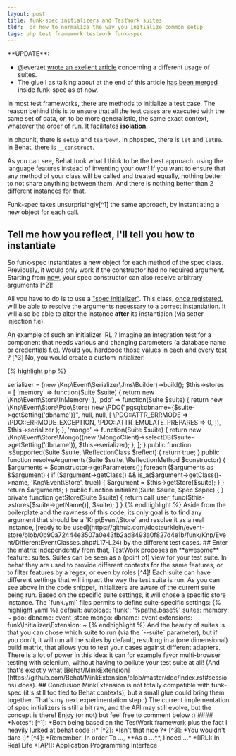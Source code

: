 ```yaml
---
layout: post
title: funk-spec initializers and TestWork suites
tldr:  or how to normalize the way you initialize common setup
tags: php test framework testwork funk-spec
---
```


<div markdown="1" class="edit">
**UPDATE**:

- @everzet [wrote an exellent article](http://everzet.com/post/99045129766/introducing-modelling-by-example) concerning a different usage of suites.
- The glue I as talking about at the end of this article [has been merged](https://github.com/docteurklein/funk-spec/pull/4) inside funk-spec as of now.
</div>

In most test frameworks, there are methods to initialize a test case.
The reason behind this is to ensure that all the test cases are executed with the same set of data, or, to be more generalistic, the same exact context, whatever the order of run. It facilitates **isolation**.

In phpunit, there is `setUp` and `tearDown`.
In phpspec, there is `let` and `letBe`.
In Behat, there is `__construct`.

As you can see, Behat took what I think to be the best approach: using the language features instead of inventing your own!
If you want to ensure that any method of your class will be called and treated equally, nothing better to not share anything
between them. And there is nothing better than 2 different instances for that.

Funk-spec takes unsurprisingly[^1] the same approach, by instantiating a new object for each call.

## Tell me how you reflect, I'll tell you how to instantiate

So funk-spec instantiates a new object for each method of the spec class.
Previously, it would only work if the constructor had no required argument.
Starting from [now](https://github.com/docteurklein/funk-spec/commit/3ffec8ed85417aa5b4ef8e736034177e6a07ba42#diff-0), your spec constructor can also receive arbitrary arguments [^2]!

All you have to do is to use a ["spec initializer"](https://github.com/docteurklein/funk-spec/blob/master/src/Funk/Initializer/Spec.php#L8).
This class, [once registered](https://github.com/docteurklein/event-store/blob/0b90a72444e3507a0e43fb2ad8493a0f827d4e1b/funk/Initializer/Extension.php#L33-L35), will be able to resolve the arguments necessary to a correct instantiation.
It will also be able to alter the instance **after** its instantiaion (via setter injection f.e).

An example of such an initializer IRL ? Imagine an integration test for a component that needs various and changing parameters (a database name or credentials f.e).
Would you hardcode those values in each and every test ? [^3]
No, you would create a custom initializer!


{% highlight php %}
<?php

class Store implements SpecInitializer
{
    private $stores;
    private $serializer;

    public function __construct()
    {
        $this->serializer = (new \Knp\Event\Serializer\Jms\Builder)->build();
        $this->stores = [
            'memory' => function(Suite $suite) { return new \Knp\Event\Store\InMemory; },
            'pdo'    => function(Suite $suite) { return new \Knp\Event\Store\Pdo\Store(
                new \PDO("pgsql:dbname={$suite->getSetting('dbname')}", null, null, [
                    \PDO::ATTR_ERRMODE => \PDO::ERRMODE_EXCEPTION,
                    \PDO::ATTR_EMULATE_PREPARES => 0,
                ]),
                $this->serializer
            ); },
            'mongo'  => function(Suite $suite) {
                return new \Knp\Event\Store\Mongo((new \MongoClient)->selectDB($suite->getSetting('dbname')), $this->serializer);
            },
        ];
    }

    public function isSupported(Suite $suite, \ReflectionClass $reflect)
    {
        return true;
    }

    public function resolveArguments(Suite $suite, \ReflectionMethod $constructor)
    {
        $arguments = $constructor->getParameters();
        foreach ($arguments as &$argument) {
            if ($argument->getClass() && is_a($argument->getClass()->name, 'Knp\Event\Store', true)) {
                $argument = $this->getStore($suite);
            }
        }

        return $arguments;
    }

    public function initialize(Suite $suite, Spec $spec)
    {
    }

    private function getStore(Suite $suite)
    {
        return call_user_func($this->stores[$suite->getName()], $suite);
    }
}
{% endhighlight %}

Aside from the boilerplate and the rawness of this code, its only goal is to find any argument that should be a `Knp\Event\Store` and resolve it as a real instance, [ready to be used](https://github.com/docteurklein/event-store/blob/0b90a72444e3507a0e43fb2ad8493a0f827d4e1b/funk/Knp/Event/DifferentEventClasses.php#L17-L24) by the different test cases.

## Enter the matrix

Independently from that, TestWork proposes an **awesome** feature: suites.

Suites can be seen as a (point of) view for your test suite.
In behat they are used to provide different contexts for the same features, or to filter features by a regex, or even by roles [^4]!

Each suite can have different settings that will impact the way the test suite is run.

As you can see above in the code snippet, initializers are aware of the current suite being run. Based on the specific suite settings, it will chose a specific store instance.

The `funk.yml` files permits to define suite-specific settings:

{% highlight yaml %}

default:
    autoload:
        'funk': '%paths.base%'

    suites:
        memory: ~
        pdo:
            dbname: event_store
        mongo:
            dbname: event

    extensions:
        funk\Initializer\Extension: ~


{% endhighlight %}

And the beauty of suites is that you can chose which suite to run (via the `--suite` parameter), but if you don't, it will run all the suites by default,
resulting in a (one dimensional) build matrix, that allows you to test your cases against different adapters.

There is a lot of power in this idea: it can for example favor multi-browser testing with selenium, without having to pollute your test suite at all! (And that's exactly what [Behat/MinkExtension](https://github.com/Behat/MinkExtension/blob/master/doc/index.rst#sessions) does).


## Conclusion

MinkExtension is not totally compatible with funk-spec (it's still too tied to Behat contexts), but a small glue could bring them together. That's my next experimentation step :)

The current implementation of spec initializers is still a bit raw, and the API may still evolve, but the concept is there!
Enjoy (or not) but feel free to comment below :)



#### *Notes*:
[^1]: *Both being based on the TestWork framework plus the fact I heavily lurked at behat code :)*
[^2]: *Isn't that nice ?*
[^3]: *You wouldn't dare :)*
[^4]: *Remember: In order To ..., **As a ...**, I need ...*


*[IRL]: In Real Life
*[API]: Application Programming Interface
